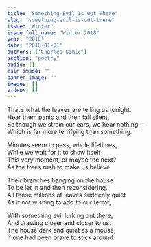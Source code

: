 ```yaml
---
title: "Something Evil Is Out There"
slug: "something-evil-is-out-there"
issue: "Winter"
issue_full_name: "Winter 2018"
year: "2018"
date: "2018-01-01"
authors: ['Charles Simic']
section: "poetry"
audio: []
main_image: ""
banner_image: ""
images: []
videos: []
---
```

  
That’s what the leaves are telling us tonight.  
Hear them panic and then fall silent,  
So though we strain our ears, we hear nothing—  
Which is far more terrifying than something.

   
Minutes seem to pass, whole lifetimes,  
While we wait for it to show itself  
This very moment, or maybe the next?  
As the trees rush to make us believe

   
Their branches banging on the house  
To be let in and then reconsidering.  
All those millions of leaves suddenly quiet  
As if not wishing to add to our terror,

   
With something evil lurking out there,  
And drawing closer and closer to us.  
The house dark and quiet as a mouse,  
If one had been brave to stick around.

